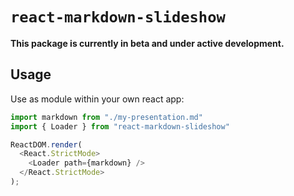 # `react-markdown-slideshow`

**This package is currently in beta and under active development.**

## Usage

Use as module within your own react app:

```ts
import markdown from "./my-presentation.md"
import { Loader } from "react-markdown-slideshow"

ReactDOM.render(
  <React.StrictMode>
    <Loader path={markdown} />
  </React.StrictMode>
);
```

